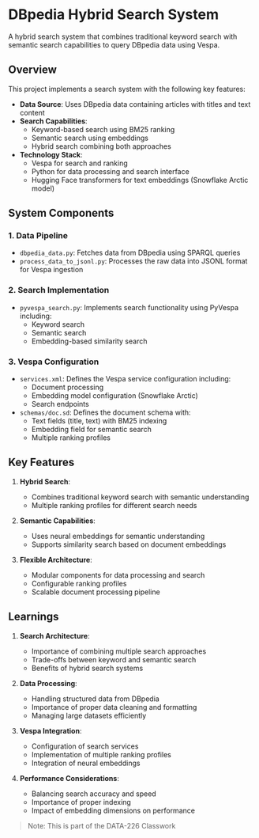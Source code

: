 # DBpedia Hybrid Search System

A hybrid search system that combines traditional keyword search with semantic search capabilities to query DBpedia data using Vespa.

## Overview

This project implements a search system with the following key features:

- **Data Source**: Uses DBpedia data containing articles with titles and text content
- **Search Capabilities**: 
  - Keyword-based search using BM25 ranking
  - Semantic search using embeddings
  - Hybrid search combining both approaches
- **Technology Stack**:
  - Vespa for search and ranking
  - Python for data processing and search interface
  - Hugging Face transformers for text embeddings (Snowflake Arctic model)

## System Components

### 1. Data Pipeline
- `dbpedia_data.py`: Fetches data from DBpedia using SPARQL queries
- `process_data_to_jsonl.py`: Processes the raw data into JSONL format for Vespa ingestion

### 2. Search Implementation
- `pyvespa_search.py`: Implements search functionality using PyVespa including:
  - Keyword search
  - Semantic search
  - Embedding-based similarity search

### 3. Vespa Configuration
- `services.xml`: Defines the Vespa service configuration including:
  - Document processing
  - Embedding model configuration (Snowflake Arctic)
  - Search endpoints
- `schemas/doc.sd`: Defines the document schema with:
  - Text fields (title, text) with BM25 indexing
  - Embedding field for semantic search
  - Multiple ranking profiles

## Key Features

1. **Hybrid Search**:
   - Combines traditional keyword search with semantic understanding
   - Multiple ranking profiles for different search needs

2. **Semantic Capabilities**:
   - Uses neural embeddings for semantic understanding
   - Supports similarity search based on document embeddings

3. **Flexible Architecture**:
   - Modular components for data processing and search
   - Configurable ranking profiles
   - Scalable document processing pipeline

## Learnings

1. **Search Architecture**:
   - Importance of combining multiple search approaches
   - Trade-offs between keyword and semantic search
   - Benefits of hybrid search systems

2. **Data Processing**:
   - Handling structured data from DBpedia
   - Importance of proper data cleaning and formatting
   - Managing large datasets efficiently

3. **Vespa Integration**:
   - Configuration of search services
   - Implementation of multiple ranking profiles
   - Integration of neural embeddings

4. **Performance Considerations**:
   - Balancing search accuracy and speed
   - Importance of proper indexing
   - Impact of embedding dimensions on performance

> Note: This is part of the DATA-226 Classwork
